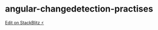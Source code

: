 # angular-changedetection-practises

[Edit on StackBlitz ⚡️](https://stackblitz.com/edit/angular-changedetection-practises)